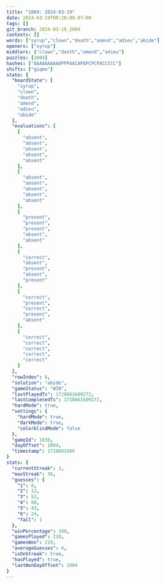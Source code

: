 ```yaml
---
title: "1004: 2024-03-19"
date: 2024-03-19T08:20:09-07:00
tags: []
git_branch: 2024-03-19_1004
contests: []
words: ["syrup","clown","death","amend","adieu","abide"]
openers: ["syrup"]
middlers: ["clown","death","amend","adieu"]
puzzles: [1004]
hashes: ["AAAAAAAAAAPPPAACAPAPCPCPACCCCC"]
shifts: ["giqmo"]
state: {
  "boardState": [
    "syrup",
    "clown",
    "death",
    "amend",
    "adieu",
    "abide"
  ],
  "evaluations": [
    [
      "absent",
      "absent",
      "absent",
      "absent",
      "absent"
    ],
    [
      "absent",
      "absent",
      "absent",
      "absent",
      "absent"
    ],
    [
      "present",
      "present",
      "present",
      "absent",
      "absent"
    ],
    [
      "correct",
      "absent",
      "present",
      "absent",
      "present"
    ],
    [
      "correct",
      "present",
      "correct",
      "present",
      "absent"
    ],
    [
      "correct",
      "correct",
      "correct",
      "correct",
      "correct"
    ]
  ],
  "rowIndex": 6,
  "solution": "abide",
  "gameStatus": "WIN",
  "lastPlayedTs": 1710861609272,
  "lastCompletedTs": 1710861609272,
  "hardMode": true,
  "settings": {
    "hardMode": true,
    "darkMode": true,
    "colorblindMode": false
  },
  "gameId": 1038,
  "dayOffset": 1004,
  "timestamp": 1710861609
}
stats: {
  "currentStreak": 3,
  "maxStreak": 36,
  "guesses": {
    "1": 0,
    "2": 12,
    "3": 52,
    "4": 88,
    "5": 43,
    "6": 24,
    "fail": 1
  },
  "winPercentage": 100,
  "gamesPlayed": 220,
  "gamesWon": 219,
  "averageGuesses": 4,
  "isOnStreak": true,
  "hasPlayed": true,
  "lastWonDayOffset": 1004
}
---
```

<!-- more -->
